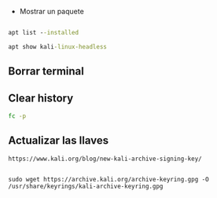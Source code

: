 
- Mostrar un paquete 
```cmd

apt list --installed

apt show kali-linux-headless

```

## Borrar terminal

## Clear history
```bash
fc -p
 ```


## Actualizar las llaves

```
https://www.kali.org/blog/new-kali-archive-signing-key/


sudo wget https://archive.kali.org/archive-keyring.gpg -O /usr/share/keyrings/kali-archive-keyring.gpg


```